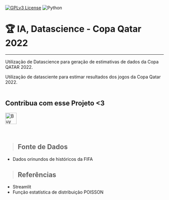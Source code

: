 [![GPLv3 License](https://img.shields.io/badge/License-GPL%20v3-yellow.svg)](https://opensource.org/licenses/)
![Python](https://img.shields.io/static/v1?label=python&message=3.10.7&color=42a5f5)

# **🏆 IA, Datascience - Copa Qatar 2022**

---


Utilização de Datascience para geração de estimativas de dados da Copa QATAR 2022.

Utilização de datasciente para estimar resultados dos jogos da Copa Qatar 2022.
<br /><br />

## Contribua com esse Projeto <3
<a href='https://ko-fi.com/D1D6GJN08' target='_blank'><img height='36' style='border:0px;height:36px;' src='https://storage.ko-fi.com/cdn/kofi3.png?v=3' border='0' alt='Buy Me a Coffee at ko-fi.com' /></a>

<br />


> ## Fonte de Dados

* Dados orinundos de históricos da FIFA

> ## Referências 

* Streamlit
* Função estatística de distribuição POISSON

